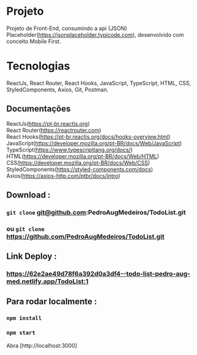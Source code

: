 # Projeto

Projeto de Front-End, consumindo a api {JSON} Placeholder(https://jsonplaceholder.typicode.com), desenvolvido com conceito Mobile First. 

# Tecnologias
 
 ReactJs, React Router, React Hooks, JavaScript, TypeScript, HTML, CSS, StyledComponents, Axios, Git, Postman.

## Documentações 
 ReactJs(https://pt-br.reactjs.org)<br>
 React Router(https://reactrouter.com)<br>
 React Hooks(https://pt-br.reactjs.org/docs/hooks-overview.html)<br>
 JavaScript(https://developer.mozilla.org/pt-BR/docs/Web/JavaScript)<br>
 TypeScript(https://www.typescriptlang.org/docs/)<br>
 HTML(https://developer.mozilla.org/pt-BR/docs/Web/HTML)<br>
 CSS(https://developer.mozilla.org/pt-BR/docs/Web/CSS)<br>
 StyledComponents(https://styled-components.com/docs)<br>
 Axios(https://axios-http.com/ptbr/docs/intro)<br>

## Download :

### `git clone` git@github.com:PedroAugMedeiros/TodoList.git
### ou  `git clone` https://github.com/PedroAugMedeiros/TodoList.git

## Link Deploy :
### https://62e2ae49d78f6a392d0a3df4--todo-list-pedro-aug-med.netlify.app/TodoList:1
## Para rodar localmente :

### `npm install`
### `npm start`

Abra [http://localhost:3000]

